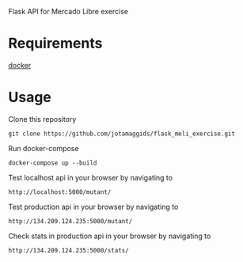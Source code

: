 Flask API for Mercado Libre exercise

# Requirements
[docker](https://www.docker.com/get-docker)

# Usage
Clone this repository
```
git clone https://github.com/jotamaggids/flask_meli_exercise.git
```

Run docker-compose
```
docker-compose up --build
```

Test localhost api in your browser by navigating to
```
http://localhost:5000/mutant/
```

Test production api in your browser by navigating to
```
http://134.209.124.235:5000/mutant/
```

Check stats in production api in your browser by navigating to
```
http://134.209.124.235:5000/stats/
```
